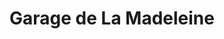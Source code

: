---
title: "Garage de La Madeleine"
url: /la-madeleine/garage-de-la-madeleine/
shop: Autowerkstatt
---